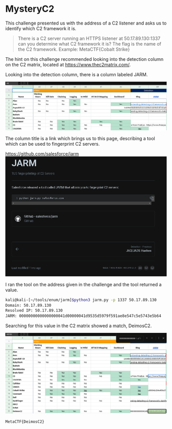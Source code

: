 # MysteryC2

This challenge presented us with the address of a C2 listener and asks us to identify which C2 framework it is. 

>There is a C2 server running an HTTPS listener at 50.17.89.130:1337 can you determine what C2 framework it is? The flag is the name of the C2 framework.
Example: MetaCTF{Cobalt Strike}

The hint on this challenge recommended looking into the detection column on the C2 matrix, located at https://www.thec2matrix.com/.

Looking into the detection column, there is a column labeled JARM. 

![](1.png)

The column title is a link which brings us to this page, describing a tool which can be used to fingerprint C2 servers.

https://github.com/salesforce/jarm
![](2.png)

I ran the tool on the address given in the challenge and the tool returned a value. 

```sh
kali@kali-[~/tools/enum/jarm]$python3 jarm.py -p 1337 50.17.89.130
Domain: 50.17.89.130
Resolved IP: 50.17.89.130
JARM: 00000000000000000041d00000041d9535d5979f591ae8e547c5e5743e5b64
```

Searching for this value in the C2 matrix showed a match, DeimosC2.

 ![](3.png)
 
 ```sh
 MetaCTF{DeimosC2}
 ```
 
 
 
 